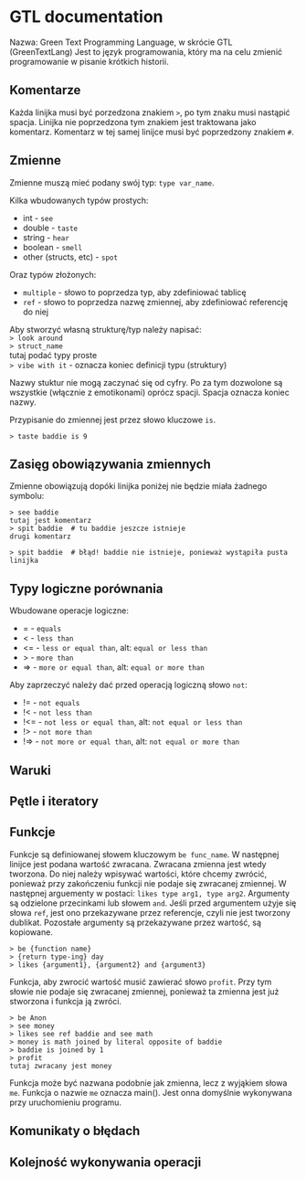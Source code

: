 # GTL documentation

Nazwa: Green Text Programming Language, w skrócie GTL (GreenTextLang)
Jest to język programowania, który ma na celu zmienić programowanie w pisanie krótkich historii.

## Komentarze

Każda linijka musi być porzedzona znakiem `>`, po tym znaku musi nastąpić spacja.
Linijka nie poprzedzona tym znakiem jest traktowana jako komentarz.
Komentarz w tej samej linijce musi być poprzedzony znakiem `#`.

## Zmienne

Zmienne muszą mieć podany swój typ: `type var_name`.

Kilka wbudowanych typów prostych:
- int       - `see`
- double    - `taste`
- string    - `hear`
- boolean   - `smell`
- other (structs, etc) - `spot`

Oraz typów złożonych:
- `multiple` - słowo to poprzedza typ, aby zdefiniować tablicę
- `ref`      - słowo to poprzedza nazwę zmiennej, aby zdefiniować referencję do niej

Aby stworzyć własną strukturę/typ należy napisać:\
`> look around`\
`> struct_name`\
tutaj podać typy proste\
`> vibe with it` - oznacza koniec definicji typu (struktury)

Nazwy stuktur nie mogą zaczynać się od cyfry. Po za tym dozwolone są wszystkie (włącznie z emotikonami) oprócz spacji. Spacja oznacza koniec nazwy.

Przypisanie do zmiennej jest przez słowo kluczowe `is`.
```
> taste baddie is 9
```

## Zasięg obowiązywania zmiennych

Zmienne obowiązują dopóki linijka poniżej nie będzie miała żadnego symbolu:
```
> see baddie
tutaj jest komentarz
> spit baddie  # tu baddie jeszcze istnieje
drugi komentarz

> spit baddie  # błąd! baddie nie istnieje, ponieważ wystąpiła pusta linijka
```

## Typy logiczne porównania

Wbudowane operacje logiczne:
- =   - `equals`
- <   - `less than`
- <=  - `less or equal than`, alt: `equal or less than`
- \>  - `more than`
- =>  - `more or equal than`, alt: `equal or more than`

Aby zaprzeczyć należy dać przed operacją logiczną słowo `not`:
- !=  - `not equals`
- !<   - `not less than`
- !<=  - `not less or equal than`, alt: `not equal or less than`
- !\>  - `not more than`
- !=>  - `not more or equal than`, alt: `not equal or more than`

## Waruki

## Pętle i iteratory

## Funkcje

Funkcje są definiowanej słowem kluczowym `be func_name`. W następnej linijce jest podana wartość zwracana. Zwracana zmienna jest wtedy tworzona. Do niej należy wpisywać wartości, które chcemy zwrócić, ponieważ przy zakończeniu funkcji nie podaje się zwracanej zmiennej. W następnej arguementy w postaci: `likes type arg1, type arg2`. Argumenty są odzielone przecinkami lub słowem `and`.
Jeśli przed argumentem użyje się słowa `ref`, jest ono przekazywane przez referencje, czyli nie jest tworzony dublikat. Pozostałe argumenty są przekazywane przez wartość, są kopiowane.
```
> be {function name}
> {return type-ing} day
> likes {argument1}, {argument2} and {argument3}
```
Funkcja, aby zwrocić wartość musić zawierać słowo `profit`. Przy tym słowie nie podaje się zwracanej zmiennej, ponieważ ta zmienna jest już stworzona i funkcja ją zwróci.
```
> be Anon
> see money
> likes see ref baddie and see math
> money is math joined by literal opposite of baddie
> baddie is joined by 1
> profit
tutaj zwracany jest money
```
Funkcja może być nazwana podobnie jak zmienna, lecz z wyjąkiem słowa `me`. Funkcja o nazwie `me` oznacza main(). Jest onna domyślnie wykonywana przy uruchomieniu programu.

## Komunikaty o błędach

## Kolejność wykonywania operacji
